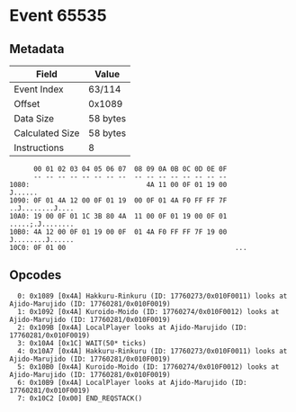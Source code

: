 # Event 65535

## Metadata

| Field           | Value    |
|-----------------|----------|
| Event Index     | 63/114   |
| Offset          | 0x1089   |
| Data Size       | 58 bytes |
| Calculated Size | 58 bytes |
| Instructions    | 8        |

```
      00 01 02 03 04 05 06 07  08 09 0A 0B 0C 0D 0E 0F
      -- -- -- -- -- -- -- --  -- -- -- -- -- -- -- --
1080:                             4A 11 00 0F 01 19 00           J......
1090: 0F 01 4A 12 00 0F 01 19  00 0F 01 4A F0 FF FF 7F  ..J........J....
10A0: 19 00 0F 01 1C 3B 80 4A  11 00 0F 01 19 00 0F 01  .....;.J........
10B0: 4A 12 00 0F 01 19 00 0F  01 4A F0 FF FF 7F 19 00  J........J......
10C0: 0F 01 00                                          ...             
```

## Opcodes

```
  0: 0x1089 [0x4A] Hakkuru-Rinkuru (ID: 17760273/0x010F0011) looks at Ajido-Marujido (ID: 17760281/0x010F0019)
  1: 0x1092 [0x4A] Kuroido-Moido (ID: 17760274/0x010F0012) looks at Ajido-Marujido (ID: 17760281/0x010F0019)
  2: 0x109B [0x4A] LocalPlayer looks at Ajido-Marujido (ID: 17760281/0x010F0019)
  3: 0x10A4 [0x1C] WAIT(50* ticks)
  4: 0x10A7 [0x4A] Hakkuru-Rinkuru (ID: 17760273/0x010F0011) looks at Ajido-Marujido (ID: 17760281/0x010F0019)
  5: 0x10B0 [0x4A] Kuroido-Moido (ID: 17760274/0x010F0012) looks at Ajido-Marujido (ID: 17760281/0x010F0019)
  6: 0x10B9 [0x4A] LocalPlayer looks at Ajido-Marujido (ID: 17760281/0x010F0019)
  7: 0x10C2 [0x00] END_REQSTACK()
```
